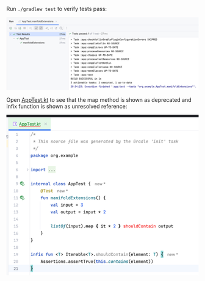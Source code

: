 Run `./gradlew test` to verify tests pass:

![](screenshot/tests-pass.png)

Open [AppTest.kt](app/src/test/java/org/example/AppTest.kt) to see that the map method is shown as deprecated and infix function is shown as unresolved reference:

![](screenshot/issue.png)
